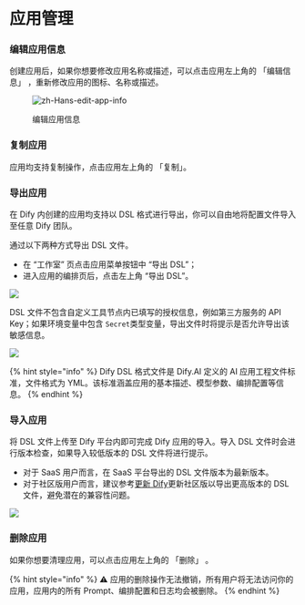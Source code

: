 # 应用管理

### 编辑应用信息

创建应用后，如果你想要修改应用名称或描述，可以点击应用左上角的 「编辑信息」 ，重新修改应用的图标、名称或描述。

<figure><img src="../../.gitbook/assets/image (311).png" alt="zh-Hans-edit-app-info"><figcaption><p>编辑应用信息</p></figcaption></figure>

### 复制应用

应用均支持复制操作，点击应用左上角的 「复制」。


### 导出应用

在 Dify 内创建的应用均支持以 DSL 格式进行导出，你可以自由地将配置文件导入至任意 Dify 团队。

通过以下两种方式导出 DSL 文件。

* 在 “工作室” 页点击应用菜单按钮中 “导出 DSL”；
* 进入应用的编排页后，点击左上角 “导出 DSL”。

![](../../.gitbook/assets/export-dsl.png)

DSL 文件不包含自定义工具节点内已填写的授权信息，例如第三方服务的 API Key；如果环境变量中包含 `Secret`类型变量，导出文件时将提示是否允许导出该敏感信息。

![](../../.gitbook/assets/export-dsl-secret.png)

{% hint style="info" %}
Dify DSL 格式文件是 Dify.AI 定义的 AI 应用工程文件标准，文件格式为 YML。该标准涵盖应用的基本描述、模型参数、编排配置等信息。
{% endhint %}

### 导入应用

将 DSL 文件上传至 Dify 平台内即可完成 Dify 应用的导入。导入 DSL 文件时会进行版本检查，如果导入较低版本的 DSL 文件将进行提示。

- 对于 SaaS 用户而言，在 SaaS 平台导出的 DSL 文件版本为最新版本。
- 对于社区版用户而言，建议参考[更新 Dify](https://docs.dify.ai/zh-hans/getting-started/install-self-hosted/docker-compose#geng-xin-dify)更新社区版以导出更高版本的 DSL 文件，避免潜在的兼容性问题。

![](https://assets-docs.dify.ai/2024/11/487d2c1cc8b86666feb35ea8a346c053.png)

### 删除应用

如果你想要清理应用，可以点击应用左上角的 「删除」 。

{% hint style="info" %}
⚠️ 应用的删除操作无法撤销，所有用户将无法访问你的应用，应用内的所有 Prompt、编排配置和日志均会被删除。
{% endhint %}
